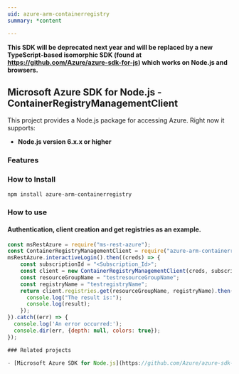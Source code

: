 ```yaml
---
uid: azure-arm-containerregistry
summary: *content

---
```

**This SDK will be deprecated next year and will be replaced by a new TypeScript-based isomorphic SDK (found at https://github.com/Azure/azure-sdk-for-js) which works on Node.js and browsers.**
## Microsoft Azure SDK for Node.js - ContainerRegistryManagementClient
This project provides a Node.js package for accessing Azure. Right now it supports:
- **Node.js version 6.x.x or higher**

### Features


### How to Install

```bash
npm install azure-arm-containerregistry
```

### How to use

#### Authentication, client creation and get registries as an example.

```javascript
const msRestAzure = require("ms-rest-azure");
const ContainerRegistryManagementClient = require("azure-arm-containerregistry");
msRestAzure.interactiveLogin().then((creds) => {
    const subscriptionId = "<Subscription_Id>";
    const client = new ContainerRegistryManagementClient(creds, subscriptionId);
    const resourceGroupName = "testresourceGroupName";
    const registryName = "testregistryName";
    return client.registries.get(resourceGroupName, registryName).then((result) => {
      console.log("The result is:");
      console.log(result);
    });
}).catch((err) => {
  console.log('An error occurred:');
  console.dir(err, {depth: null, colors: true});
});

### Related projects

- [Microsoft Azure SDK for Node.js](https://github.com/Azure/azure-sdk-for-node)
